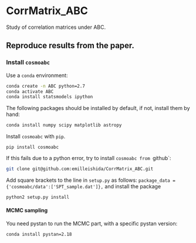# CorrMatrix_ABC
Study of correlation matrices under ABC.

## Reproduce results from the paper.

### Install ```cosmoabc```

Use a `conda` environment:
```bash
conda create -n ABC python=2.7
conda activate ABC
conda install statsmodels ipython
```

The following packages should be installed by default, if not, install them by hand:
```bash
conda install numpy scipy matplotlib astropy
```

Install `cosmoabc` with `pip`.
```
pip install cosmoabc
```
If this fails due to a python error, try to install `cosmoabc from `github`:
```bash
git clone git@github.com:emilleishida/CorrMatrix_ABC.git
```
Add square brackets to the line in `setup.py` as follows:
`package_data = {'cosmoabc/data':['SPT_sample.dat']},`
and install the package
```bash
python2 setup.py install
```

#### MCMC sampling

You need pystan to run the MCMC part, with a specific pystan version:
```bash
conda install pystan=2.18
```
